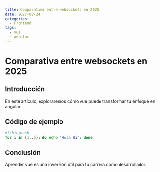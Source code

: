 ```yaml
---
title: Comparativa entre websockets en 2025
date: 2027-08-24
categories:
  - Frontend
tags:
  - vue
  - angular
---
```


# Comparativa entre websockets en 2025

## Introducción

En este artículo, exploraremos cómo vue puede transformar tu enfoque en angular.

## Código de ejemplo

```bash
#!/bin/bash
for i in {1..5}; do echo "Hola $i"; done
```

## Conclusión

Aprender vue es una inversión útil para tu carrera como desarrollador.